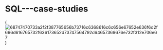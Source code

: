 # SQL---case-studies

(![68747470733a2f2f387765656b73716c6368616c6c656e67652e636f6d2f696d616765732f636173652d73747564792d64657369676e732f312e706e67](https://user-images.githubusercontent.com/79684794/216127776-ebe9216d-3684-4d2e-b35d-a57e13b2736e.png))
